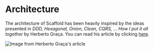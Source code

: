 # Architecture #

The architecture of Scaffold has been heavily inspired by the ideas presented in *DDD, Hexagonal, Onion, Clean, CQRS, … How I put it all together* by Herberto Graça. You can read his article by clicking [here](https://herbertograca.com/2017/11/16/explicit-architecture-01-ddd-hexagonal-onion-clean-cqrs-how-i-put-it-all-together/).

![Image from Herberto Graça's article](https://herbertograca.files.wordpress.com/2018/11/060-explicit-architecture-svg.png)
